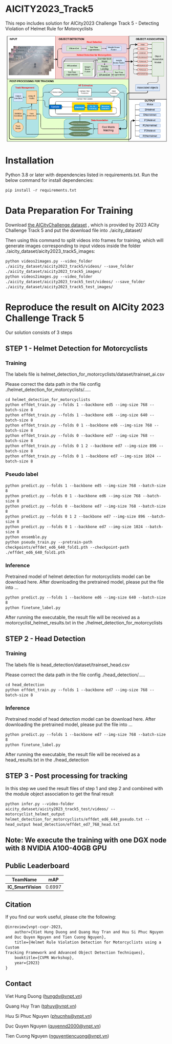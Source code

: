 # AICITY2023_Track5
This repo includes solution for AICity2023 Challenge Track 5 - Detecting Violation of Helmet Rule for Motorcyclists

![framework](GeneralPipline.png)
# Installation
Python 3.8 or later with dependencies listed in requirements.txt. Run the below command for install dependencies:
```commandline
pip install -r requirements.txt
```
# Data Preparation For Training
Download [the AICityChallenge dataset](https://www.aicitychallenge.org/2023-data-and-evaluation/)
 , which is provided by 2023 ACity Challenge Track 5 and put the download file into ./aicity_dataset/

Then using this command to split videos into frames for training, which will generate images corresponding to input videos inside the folder ./aicity_dataset/aicity2023_track5_images:
```commandline
python videos2images.py --video_folder ./aicity_dataset/aicity2023_track5/videos/ --save_folder ./aicity_dataset/aicity2023_track5_images/
python videos2images.py --video_folder ./aicity_dataset/aicity2023_track5_test/videos/ --save_folder ./aicity_dataset/aicity2023_track5_test_images/
```


# Reproduce the result on AICity 2023 Challenge Track 5
Our solution consists of 3 steps
## STEP 1 - Helmet Detection for Motorcyclists
### Training
The labels file is helmet_detection_for_motorcyclists/dataset/trainset_ai.csv

Please correct the data path in the file config ./helmet_detection_for_motorcyclists/.....
```commandline
cd helmet_detection_for_motorcyclists
python effdet_train.py --folds 1 --backbone ed5 --img-size 768 --batch-size 8
python effdet_train.py --folds 1 --backbone ed6 --img-size 640 --batch-size 8
python effdet_train.py --folds 0 1 --backbone ed6 --img-size 768 --batch-size 8
python effdet_train.py --folds 0 --backbone ed7 --img-size 768 --batch-size 8
python effdet_train.py --folds 0 1 2 --backbone ed7 --img-size 896 --batch-size 8
python effdet_train.py --folds 0 1 --backbone ed7 --img-size 1024 --batch-size 8
```
### Pseudo label
```commandline
python predict.py --folds 1 --backbone ed5 --img-size 768 --batch-size 8
python predict.py --folds 0 1 --backbone ed6 --img-size 768 --batch-size 8
python predict.py --folds 0 --backbone ed7 --img-size 768 --batch-size 8
python predict.py --folds 0 1 2 --backbone ed7 --img-size 896 --batch-size 8
python predict.py --folds 0 1 --backbone ed7 --img-size 1024 --batch-size 8
python ensemble.py
python pseudo_train.py --pretrain-path checkpoints/effdet_ed6_640_fold1.pth --checkpoint-path ./effdet_ed6_640_fold1.pth 
```



### Inference
Pretrained model of helmet detection for motorcyclists model can be download here. After downloading the pretrained model, please put the file into ...

```commandline
python predict.py --folds 1 --backbone ed6 --img-size 640 --batch-size 8
python finetune_label.py
```
After running the executable, the result file will be received as a motorcyclist_helmet_results.txt in the ./helmet_detection_for_motorcyclists

## STEP 2 - Head Detection
### Training
The labels file is head_detection/dataset/trainset_head.csv

Please correct the data path in the file config ./head_detection/.....
```commandline
cd head_detection
python effdet_train.py --folds 1 --backbone ed7 --img-size 768 --batch-size 8
```
### Inference
Pretrained model of head detection model can be download here. After downloading the pretrained model, please put the file into ...

```commandline
python predict.py --folds 1 --backbone ed7 --img-size 768 --batch-size 8
python finetune_label.py
```
After running the executable, the result file will be received as a head_results.txt in the ./head_detection

## STEP 3 - Post processing for tracking
In this step we used the result files of step 1 and step 2 and combined with the module object association to get the final result

```commandline
python infer.py --video-folder aicity_dataset/aicity2023_track5_test/videos/ --motorcyclist_helmet_output helmet_detection_for_motorcyclists/effdet_ed6_640_pseudo.txt --head_output head_detection/effdet_ed7_768_head.txt
```

## Note: We execute the training with one DGX node with 8 NVIDIA A100-40GB GPU


## Public Leaderboard
| TeamName           | mAP    |
|--------------------|--------|
| **IC_SmartVision** | 0.6997 |



## Citation

If you find our work useful, please cite the following:

```text
@inreview{vnpt-cvpr-2023,  
    author={Viet Hung Duong and Quang Huy Tran and Huu Si Phuc Nguyen and Duc Quyen Nguyen and Tien Cuong Nguyen},  
    title={Helmet Rule Violation Detection for Motorcyclists using a Custom
Tracking Framework and Advanced Object Detection Techniques},  
    booktitle={CVPR Workshop},
    year={2023}  
}
```

## Contact
Viet Hung Duong (hungdv@vnpt.vn)

Quang Huy Tran (tqhuy@vnpt.vn)

Huu Si Phuc Nguyen (phucnhs@vnpt.vn)

Duc Quyen Nguyen (quyennd2000@vnpt.vn)

Tien Cuong Nguyen (nguyentiencuong@vnpt.vn)
